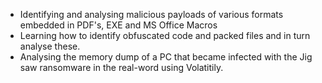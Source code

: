 - Identifying and analysing malicious payloads of various formats embedded in PDF's, EXE and MS Office Macros
- Learning how to identify obfuscated code and packed files and in turn analyse these.
- Analysing the memory dump of a PC that became infected with the Jig saw ransomware in the real-word using Volatitily. 
